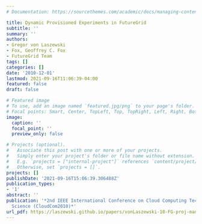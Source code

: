 ```yaml
---
# Documentation: https://sourcethemes.com/academic/docs/managing-content/

title: Dynamic Provisioned Experiments in FutureGrid
subtitle: ''
summary: ''
authors:
- Gregor von Laszewski
- Fox, Geoffrey C. Fox
- FutureGrid Team
tags: []
categories: []
date: '2010-12-01'
lastmod: 2021-09-16T11:06:39-04:00
featured: false
draft: false

# Featured image
# To use, add an image named `featured.jpg/png` to your page's folder.
# Focal points: Smart, Center, TopLeft, Top, TopRight, Left, Right, BottomLeft, Bottom, BottomRight.
image:
  caption: ''
  focal_point: ''
  preview_only: false

# Projects (optional).
#   Associate this post with one or more of your projects.
#   Simply enter your project's folder or file name without extension.
#   E.g. `projects = ["internal-project"]` references `content/project/deep-learning/index.md`.
#   Otherwise, set `projects = []`.
projects: []
publishDate: '2021-09-16T15:06:39.306488Z'
publication_types:
- '1'
abstract: ''
publication: '*2nd IEEE International Conference on Cloud Computing Technology and
  Science (CloudCom2010)*'
url_pdf: https://laszewski.github.io/papers/vonLaszewski-10-FG-proj-management.pdf
---
```

